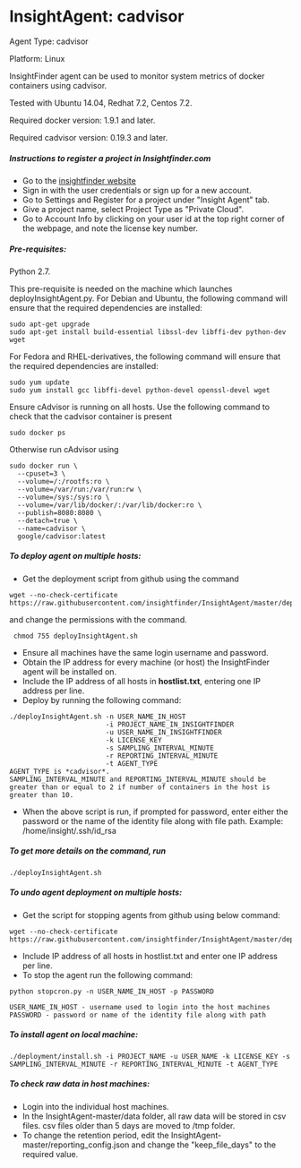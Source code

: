 # InsightAgent: cadvisor
Agent Type: cadvisor

Platform: Linux

InsightFinder agent can be used to monitor system metrics of docker containers using cadvisor.

Tested with Ubuntu 14.04, Redhat 7.2, Centos 7.2.

Required docker version: 1.9.1 and later.

Required cadvisor version: 0.19.3 and later.

##### Instructions to register a project in Insightfinder.com
- Go to the [insightfinder website](https://insightfinder.com/)
- Sign in with the user credentials or sign up for a new account.
- Go to Settings and Register for a project under "Insight Agent" tab.
- Give a project name, select Project Type as "Private Cloud".
- Go to Account Info by clicking on your user id at the top right corner of the webpage, and note the license key number.

##### Pre-requisites:
Python 2.7.

This pre-requisite is needed on the machine which launches deployInsightAgent.py.
For Debian and Ubuntu, the following command will ensure that the required dependencies are installed:
```
sudo apt-get upgrade
sudo apt-get install build-essential libssl-dev libffi-dev python-dev wget
```
For Fedora and RHEL-derivatives, the following command will ensure that the required dependencies are installed:
```
sudo yum update
sudo yum install gcc libffi-devel python-devel openssl-devel wget
```
Ensure cAdvisor is running on all hosts. Use the following command to check that the cadvisor container is present
```
sudo docker ps
```
Otherwise run cAdvisor using
```
sudo docker run \
  --cpuset=3 \
  --volume=/:/rootfs:ro \
  --volume=/var/run:/var/run:rw \
  --volume=/sys:/sys:ro \
  --volume=/var/lib/docker/:/var/lib/docker:ro \
  --publish=8080:8080 \
  --detach=true \
  --name=cadvisor \
  google/cadvisor:latest
```




##### To deploy agent on multiple hosts:

- Get the deployment script from github using the command
```
wget --no-check-certificate https://raw.githubusercontent.com/insightfinder/InsightAgent/master/deployment/deployInsightAgent.sh
```
and change the permissions with the command.
```
 chmod 755 deployInsightAgent.sh 
```
- Ensure all machines have the same login username and password.
- Obtain the IP address for every machine (or host) the InsightFinder agent will be installed on.
- Include the IP address of all hosts in **hostlist.txt**, entering one IP address per line.
- Deploy by running the following command:
```
./deployInsightAgent.sh -n USER_NAME_IN_HOST
                        -i PROJECT_NAME_IN_INSIGHTFINDER
                        -u USER_NAME_IN_INSIGHTFINDER
                        -k LICENSE_KEY
                        -s SAMPLING_INTERVAL_MINUTE
                        -r REPORTING_INTERVAL_MINUTE
                        -t AGENT_TYPE
AGENT_TYPE is *cadvisor*.
SAMPLING_INTERVAL_MINUTE and REPORTING_INTERVAL_MINUTE should be greater than or equal to 2 if number of containers in the host is greater than 10.
```
- When the above script is run, if prompted for password, enter either the password or the name of the identity file along with file path.
Example: /home/insight/.ssh/id_rsa


##### To get more details on the command, run 
```
./deployInsightAgent.sh
```

##### To undo agent deployment on multiple hosts:
- Get the script for stopping agents from github using below command:
```
wget --no-check-certificate https://raw.githubusercontent.com/insightfinder/InsightAgent/master/deployment/stopcron.py
```

- Include IP address of all hosts in hostlist.txt and enter one IP address per line.
- To stop the agent run the following command:
```
python stopcron.py -n USER_NAME_IN_HOST -p PASSWORD

USER_NAME_IN_HOST - username used to login into the host machines
PASSWORD - password or name of the identity file along with path
```

##### To install agent on local machine:
```
./deployment/install.sh -i PROJECT_NAME -u USER_NAME -k LICENSE_KEY -s SAMPLING_INTERVAL_MINUTE -r REPORTING_INTERVAL_MINUTE -t AGENT_TYPE
```

##### To check raw data in host machines:
- Login into the individual host machines.
- In the InsightAgent-master/data folder, all raw data will be stored in csv files. csv files older than 5 days are moved to /tmp folder.
- To change the retention period, edit the InsightAgent-master/reporting_config.json and change the "keep_file_days" to the required value.

